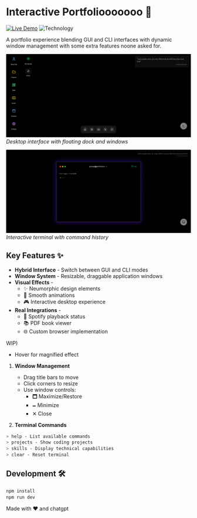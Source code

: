 # Interactive Portfoliooooooo 🌟

[![Live Demo](https://img.shields.io/badge/demo-live-green?style=for-the-badge)](https://dualportfolioo.vercel.app)
![Technology](https://img.shields.io/badge/tech-next.js%2C%20framer%20motion%2C%20tailwind-cyan?style=for-the-badge)

A portfolio experience blending GUI and CLI interfaces with dynamic window management with some extra features noone asked for.

![Main Interface](/screenshots/desktopui.png) _Desktop interface with floating dock and windows_

![Terminal Interface](/screenshots/terminalui.png) _Interactive terminal with command history_

## Key Features ✨

- **Hybrid Interface** - Switch between GUI and CLI modes
- **Window System** - Resizable, draggable application windows
- **Visual Effects** -
  - ✨ Neumorphic design elements
  - 🌈 Smooth animations
  - 🎮 Interactive desktop experience
- **Real Integrations** -
  - 🎵 Spotify playback status
  - 📚 PDF book viewer
  - 🌐 Custom browser implementation

WIP)

- Hover for magnified effect

1. **Window Management**

   - Drag title bars to move
   - Click corners to resize
   - Use window controls:
     - 🗖 Maximize/Restore
     - 🗕 Minimize
     - ✕ Close

2. **Terminal Commands**

```bash
> help - List available commands
> projects - Show coding projects
> skills - Display technical capabilities
> clear - Reset terminal
```

## Development 🛠️

```bash
npm install
npm run dev
```

Made with ❤️ and chatgpt
